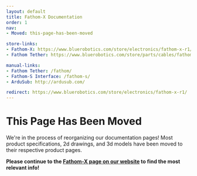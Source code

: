 ```yaml
---
layout: default
title: Fathom-X Documentation
order: 1
nav:
- Moved: this-page-has-been-moved

store-links:
- Fathom-X: https://www.bluerobotics.com/store/electronics/fathom-x-r1/
- Fathom Tether: https://www.bluerobotics.com/store/parts/cables/fathom-tether-nb-4p-26awg-r1/

manual-links:
- Fathom Tether: /fathom/
- Fathom-S Interface: /fathom-s/
- ArduSub: http://ardusub.com/

redirect: https://www.bluerobotics.com/store/electronics/fathom-x-r1/
---
```


# This Page Has Been Moved

We're in the process of reorganizing our documentation pages! Most product specifications, 2d drawings, and 3d models have been moved to their respective product pages.

**Please continue to the [Fathom-X page on our website](https://www.bluerobotics.com/store/electronics/fathom-x-r1/) to find the most relevant info!**
